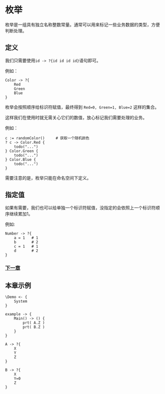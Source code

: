 # 枚举
枚举是一组具有独立名称整数常量。通常可以用来标记一些业务数据的类型，方便判断处理。
## 定义
我们只需要使用`id -> ?{id id id id}`语句即可。

例如：
```
Color -> ?{
    Red
    Green
    Blue
}
```
枚举会按照顺序给标识符赋值，最终得到 `Red=0, Green=1, Blue=2` 这样的集合。

这样我们在使用时就无需关心它们的数值，放心标记我们需要处理的业务。

例如：
```
c := randomColor()     # 获取一个随机颜色
? c -> Color.Red {
    todo("...")
} Color.Green {
    todo("...")
} Color.Blue {
    todo("...")
}
```

需要注意的是，枚举只能在命名空间下定义。
## 指定值
如果有需要，我们也可以给单独一个标识符赋值，没指定的会依照上一个标识符顺序继续累加1。

例如:
```
Number -> ?{
    a = 1   # 1
    b       # 2
    c = 1   # 1
    d       # 2
}
```

### [下一章](check.md)

## 本章示例
```
\Demo <- {
    System
}

example -> {
    Main() -> () {
        prt( A.Z )
        prt( B.Z )
    }
}

A -> ?{
    X 
    Y 
    Z
}

B -> ?{
    X 
    Y=0 
    Z
}
```